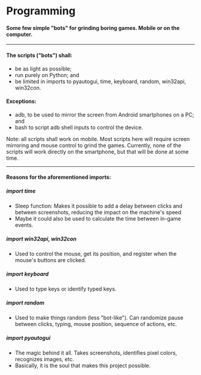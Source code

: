 # Programming

#### Some few simple "bots" for grinding boring games. Mobile or on the computer.

---------------------------------------------------------------------------------------

#### The scripts ("bots") shall:
  - be as light as possible;
  - run purely on Python; and
  - be limited in imports to pyautogui,
  time, keyboard, random, win32api, win32con.

#### Exceptions:
  - adb, to be used to mirror the screen from Android smartphones on a PC; and
  - bash to script adb shell inputs to control the device.

Note: all scripts shall work on mobile. Most scripts here will require screen 
mirroring and mouse control to grind the games. Currently, none of the scripts 
will work directly on the smartphone, but that will be done at some time.

---------------------------------------------------------------------------------------

#### Reasons for the aforementioned imports:

##### import time
  - Sleep function: Makes it possible to add a delay between clicks and between screenshots, reducing the impact on the machine's speed
  - Maybe it could also be used to calculate the time between in-game events. 
##### import win32api, win32con
  - Used to control the mouse, get its position, and register when the mouse's buttons are clicked.   
##### import keyboard
  - Used to type keys or identify typed keys.  
##### import random
  - Used to make things random (less "bot-like"). Can randomize pause between clicks, typing, mouse position, sequence of actions, etc.   
##### import pyautogui
  - The magic behind it all. Takes screenshots, identifies pixel colors, recognizes images, etc.
  - Basically, it is the soul that makes this project possible.
